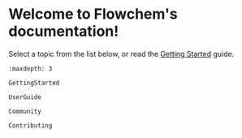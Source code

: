 Welcome to Flowchem's documentation!
====================================

Select a topic from the list below, or read the [Getting Started](./GettingStarted.md) guide.

```{toctree}
:maxdepth: 3

GettingStarted

UserGuide

Community

Contributing

```
